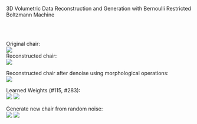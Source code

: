 <p>3D Volumetric Data Reconstruction and Generation with Bernoulli Restricted Boltzmann Machine</p>
<br><br>

Original chair:
<br>
![](https://github.com/timzhang642/3D-RBM/blob/master/original4.gif)
<br>
Reconstructed chair:
<br>
![](https://github.com/timzhang642/3D-RBM/blob/master/reconstruct4.gif)

Reconstructed chair after denoise using morphological operations:
<br>
![](https://github.com/timzhang642/3D-RBM/blob/master/denoised4.gif)

Learned Weights (#115, #283):
<br>
![](https://github.com/timzhang642/3D-RBM/blob/master/filter115.gif)
![](https://github.com/timzhang642/3D-RBM/blob/master/filter283.gif)

Generate new chair from random noise:
<br>
![](https://github.com/timzhang642/3D-RBM/blob/master/generation1.gif)
![](https://github.com/timzhang642/3D-RBM/blob/master/generation2.gif)
